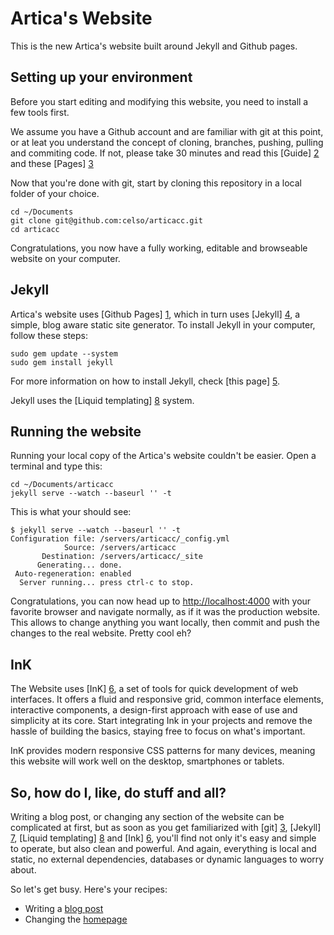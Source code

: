 Artica's Website
================

This is the new Artica's website built around Jekyll and Github pages.


Setting up your environment
---------------------------

Before you start editing and modifying this website, you need to install a few tools first.

We assume you have a Github account and are familiar with git at this point, or at leat you understand the concept of cloning, branches, pushing, pulling and commiting code. If not, please take 30 minutes and read this [Guide] [2] and these [Pages] [3]

Now that you're done with git, start by cloning this repository in a local folder of your choice.

```
cd ~/Documents
git clone git@github.com:celso/articacc.git
cd articacc
```

Congratulations, you now have a fully working, editable and browseable website on your computer.

Jekyll
------

Artica's website uses [Github Pages] [1], which in turn uses [Jekyll] [4], a simple, blog aware static site generator. To install Jekyll in your computer, follow these steps:

```
sudo gem update --system
sudo gem install jekyll
```

For more information on how to install Jekyll, check [this page] [5].

Jekyll uses the [Liquid templating] [8] system.

Running the website
-------------------

Running your local copy of the Artica's website couldn't be easier. Open a terminal and type this:

```
cd ~/Documents/articacc
jekyll serve --watch --baseurl '' -t
```

This is what your should see:

```
$ jekyll serve --watch --baseurl '' -t
Configuration file: /servers/articacc/_config.yml
            Source: /servers/articacc
       Destination: /servers/articacc/_site
      Generating... done.
 Auto-regeneration: enabled
  Server running... press ctrl-c to stop.
```

Congratulations, you can now head up to [http://localhost:4000](http://localhost:4000) with your favorite browser and navigate normally, as if it was the production website. This allows to change anything you want locally, then commit and push the changes to the real website. Pretty cool eh?

InK
---

The Website uses [InK] [6], a set of tools for quick development of web interfaces. It offers a fluid and responsive grid, common interface elements, interactive components, a design-first approach with ease of use and simplicity at its core. Start integrating Ink in your projects and remove the hassle of building the basics, staying free to focus on what's important.

InK provides modern responsive CSS patterns for many devices, meaning this website will work well on the desktop, smartphones or tablets.

So, how do I, like, do stuff and all?
-------------------------------------

Writing a blog post, or changing any section of the website can be complicated at first, but as soon as you get familiarized with [git] [3], [Jekyll] [7], [Liquid templating] [8] and [Ink] [6], you'll find not only it's easy and simple to operate, but also clean and powerful. And again, everything is local and static, no external dependencies, databases or dynamic languages to worry about.

So let's get busy. Here's your recipes:

 * Writing a [blog post](BLOGPOST.md)
 * Changing the [homepage](HOMEPAGE.md)

  [1]: http://pages.github.com/                                        "Github Pages"
  [2]: https://help.github.com/articles/set-up-git                     "Set Up Git"
  [3]: https://help.github.com/categories/19/articles                  "Using Git"
  [4]: https://help.github.com/articles/using-jekyll-with-pages        "Using Jekyll with Pages"
  [5]: http://jekyllrb.com/docs/installation/                          "Jekyll Installation"
  [6]: http://ink.sapo.pt/                                             "InK - Interface Kit"
  [7]: http://jekyllrb.com/                                            "Jekyll"
  [8]: https://github.com/Shopify/liquid/wiki/Liquid-for-Designers     "Liquid templating"

